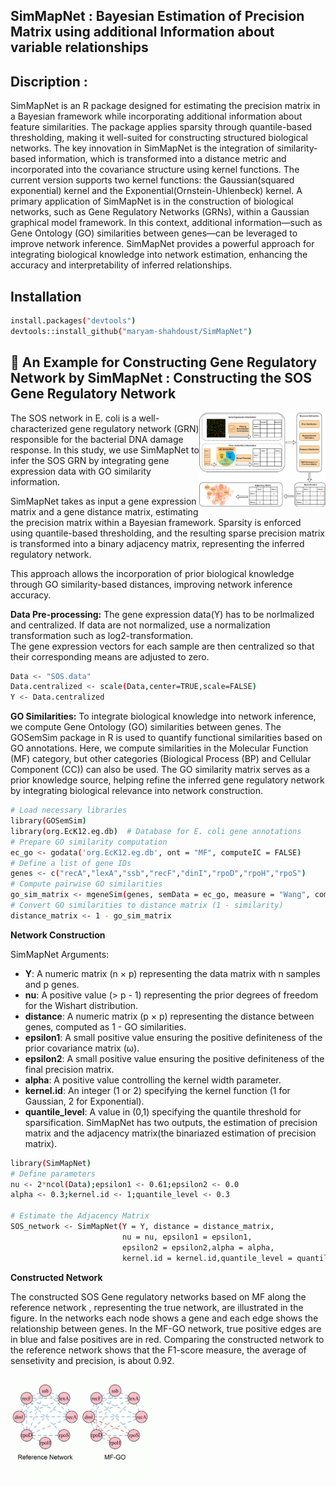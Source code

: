 ## SimMapNet : Bayesian Estimation of Precision Matrix using additional Information about variable relationships 

## Discription : 
SimMapNet is an R package designed for estimating the precision matrix in a Bayesian framework while incorporating additional information about feature similarities. The package applies sparsity through quantile-based thresholding, making it well-suited for constructing structured biological networks.
The key innovation in SimMapNet is the integration of similarity-based information, which is transformed into a distance metric and incorporated into the covariance structure using kernel functions. The current version supports two kernel functions: the Gaussian(squared exponential) kernel and the Exponential(Ornstein-Uhlenbeck) kernel.
A primary application of SimMapNet is in the construction of biological networks, such as Gene Regulatory Networks (GRNs), within a Gaussian graphical model framework. In this context, additional information—such as Gene Ontology (GO) similarities between genes—can be leveraged to improve network inference.
SimMapNet provides a powerful approach for integrating biological knowledge into network estimation, enhancing the accuracy and interpretability of inferred relationships.  

## Installation
```bash
install.packages("devtools")
devtools::install_github("maryam-shahdoust/SimMapNet")
```

##  🔬 An Example for Constructing Gene Regulatory Network by SimMapNet : Constructing the SOS Gene Regulatory Network 
</div>
<img src="figures/SimMapNet_final.drawio.png" style="width:40%;" align=right>
The SOS network in E. coli is a well-characterized gene regulatory network (GRN) responsible for the bacterial DNA damage response. In this study, we use SimMapNet to infer the SOS GRN by integrating gene expression data with GO similarity information.

SimMapNet takes as input a gene expression matrix and a gene distance matrix, estimating the precision matrix within a Bayesian framework. Sparsity is enforced using quantile-based thresholding, and the resulting sparse precision matrix is transformed into a binary adjacency matrix, representing the inferred regulatory network.

This approach allows the incorporation of prior biological knowledge through GO similarity-based distances, improving network inference accuracy.

**Data Pre-processing:**
The gene expression data(Y) has to be norlmalized and centralized. If data are not normalized, use a normalization transformation such as log2-transformation.   
The gene expression vectors for each sample are then centralized so that their corresponding means are adjusted to zero.
``` bash
Data <- "SOS.data"
Data.centralized <- scale(Data,center=TRUE,scale=FALSE)
Y <- Data.centralized
```

**GO Similarities:**
To integrate biological knowledge into network inference, we compute Gene Ontology (GO) similarities between genes. The GOSemSim package in R is used to quantify functional similarities based on GO annotations. Here, we compute similarities in the Molecular Function (MF) category, but other categories (Biological Process (BP) and Cellular Component (CC)) can also be used.
The GO similarity matrix serves as a prior knowledge source, helping refine the inferred gene regulatory network by integrating biological relevance into network construction.
```bash
# Load necessary libraries
library(GOSemSim)
library(org.EcK12.eg.db)  # Database for E. coli gene annotations
# Prepare GO similarity computation
ec_go <- godata('org.EcK12.eg.db', ont = "MF", computeIC = FALSE)
# Define a list of gene IDs
genes <- c("recA","lexA","ssb","recF","dinI","rpoD","rpoH","rpoS")  
# Compute pairwise GO similarities
go_sim_matrix <- mgeneSim(genes, semData = ec_go, measure = "Wang", combine = "BMA")
# Convert GO similarities to distance matrix (1 - similarity)
distance_matrix <- 1 - go_sim_matrix
```
**Network Construction**

SimMapNet Arguments:
- **Y**: A numeric matrix (n × p) representing the data matrix with n samples and p genes.
- **nu**: A positive value (> p - 1) representing the prior degrees of freedom for the Wishart distribution.
- **distance**: A numeric matrix (p × p) representing the distance between genes, computed as 1 - GO similarities.
- **epsilon1**: A small positive value ensuring the positive definiteness of the prior covariance matrix (ω).
- **epsilon2**: A small positive value ensuring the positive definiteness of the final precision matrix.
- **alpha**: A positive value controlling the kernel width parameter.
- **kernel.id**: An integer (1 or 2) specifying the kernel function (1 for Gaussian, 2 for Exponential).
- **quantile_level**: A value in (0,1) specifying the quantile threshold for sparsification.
SimMapNet has two outputs, the estimation of precision matrix and the adjacency matrix(the binariazed estimation of precision matrix).

```bash
library(SimMapNet)
# Define parameters
nu <- 2*ncol(Data);epsilon1 <- 0.61;epsilon2 <- 0.0  
alpha <- 0.3;kernel.id <- 1;quantile_level <- 0.3

# Estimate the Adjacency Matrix
SOS_network <- SimMapNet(Y = Y, distance = distance_matrix, 
                         nu = nu, epsilon1 = epsilon1,    
                         epsilon2 = epsilon2,alpha = alpha,      
                         kernel.id = kernel.id,quantile_level = quantile_level)[[2]]
```

**Constructed Network**

The constructed SOS Gene regulatory networks based on MF along the reference network , representing the true network, are illustrated in the figure. In the networks each node shows a gene and each edge shows the relationship between genes. In the MF-GO network, true positive edges are in blue and false positives are in red. Comparing the constructed network to the reference network shows that the F1-score measure, the average of sensetivity and precision, is about 0.92.
</div>
<img src="figures/sos_netsplot2.png" style="width:45%;" align=center>
